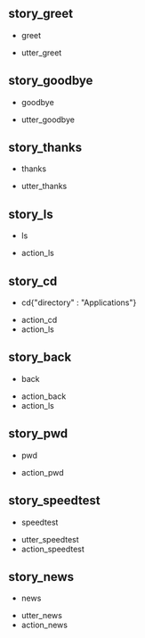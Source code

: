 ## story_greet <!--- The name of the story. It is not mandatory, but useful for debugging. -->
* greet <!--- User input expressed as intent. In this case it represents users message 'Hello'. -->
 - utter_greet <!--- The response of the chatbot expressed as an action. In this case it represents chatbot's response 'Hello, how can I help?' -->

## story_goodbye
* goodbye
 - utter_goodbye

## story_thanks
* thanks
 - utter_thanks

## story_ls
* ls
 - action_ls

## story_cd
* cd{"directory" : "Applications"}
 - action_cd
 - action_ls

## story_back
* back
 - action_back
 - action_ls

## story_pwd
* pwd
 - action_pwd

## story_speedtest
* speedtest
 - utter_speedtest
 - action_speedtest

## story_news
* news
 - utter_news
 - action_news
